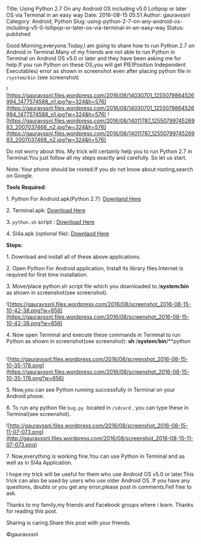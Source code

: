Title: Using Python 2.7 On any Android OS including v5.0 Lollipop or later OS via Terminal in an easy way
Date: 2016-08-15 05:51
Author: gauravssnl
Category: Android, Python
Slug: using-python-2-7-on-any-android-os-including-v5-0-lollipop-or-later-os-via-terminal-in-an-easy-way
Status: published

Good Morning,everyone.Today,I am going to share how to run Python 2.7 on Android in Terminal.Many of my friends are not able to run Python in Terminal on Android OS v5.0 or later and they have been asking me for help.If you run Python on these OS,you will get PIE(Position Independent Executables) error as shown in screenshot even after placing python file in `/system/bin` (see screenshot)

![https://gauravssnl.files.wordpress.com/2016/08/14030701_1255079864526994_1477574588_n1.jpg?w=324&h=576](https://gauravssnl.files.wordpress.com/2016/08/14030701_1255079864526994_1477574588_n1.jpg?w=324&h=576) ![https://gauravssnl.files.wordpress.com/2016/08/14011787_1255079974526983_2007037468_n2.jpg?w=324&h=576](https://gauravssnl.files.wordpress.com/2016/08/14011787_1255079974526983_2007037468_n2.jpg?w=324&h=576)


Do not worry about this. My trick will certainly help you to run Python 2.7 in Terminal.You just follow all my steps exactly and carefully. So let us start.

Note: Your phone should be rooted.If you do not know about rooting,search on Google.

**Tools** **Required**:

1\.  Python For Android.apk(Python 2.7): [Downland Here](http://upfile.mobi/bMOYKSKTeaq)

2\.  Terminal.apk: [Download Here](http://upfile.mobi/aDy0JAy4SOc) 

3\.  `python.sh` script : [Download Here](http://upfile.mobi/JViKQsoVoo7)

4\.  Sl4a.apk (optional file): [Downlaod Here](http://upfile.mobi/1OyKFOLxHe3)

**Steps:**

1\.  Download and install all of these above applications.

2\.  Open Python For Android application, Install its library files.Internet is required for first time installation.

3\.  Move/place python.sh script file which you downloaded to /**system**/**bin** as shown in screenshot(see screenshot).

![https://gauravssnl.files.wordpress.com/2016/08/screenshot_2016-08-15-10-42-38.png?w=656](https://gauravssnl.files.wordpress.com/2016/08/screenshot_2016-08-15-10-42-38.png?w=656) 

4\.  Now open Terminal and execute these commands in Terminal to run Python as shown in screenshot(see screenshot): **sh** /**system**/**bin**/**python                               

![http://gauravssnl.files.wordpress.com/2016/08/screenshot_2016-08-15-10-35-178.png](https://gauravssnl.files.wordpress.com/2016/08/screenshot_2016-08-15-10-35-178.png?w=656)

5\.  Now,you can see Python running successfully in Terminal on your Android phone.

6\.  To run any python file `bug.py`  located in `/sdcard` , you can type these in Terminal(see screenshot).

![http://gauravssnl.files.wordpress.com/2016/08/screenshot_2016-08-15-11-07-073.png](http://gauravssnl.files.wordpress.com/2016/08/screenshot_2016-08-15-11-07-073.png)

7\.  Now,everything is working fine.You can use Python in Terminal and as well as in Sl4a Application.

I hope my trick will be useful for them who use Android OS v5.0 or later.This trick can also be used by users who use older Android OS .If you have any questions, doubts or you get any error,please post in comments.Fell free to ask.

Thanks to my family,my friends and Facebook groups where i learn. Thanks for reading this post.

Sharing is caring.Share this post with your friends.

©gauravssnl
